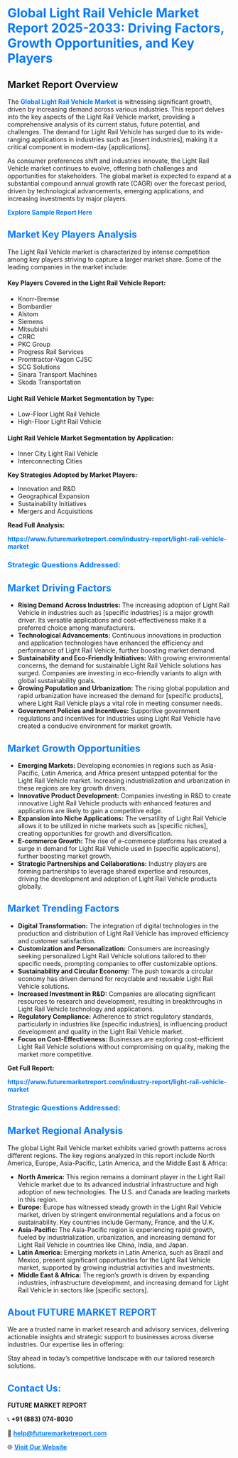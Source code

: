<h1 style="color: #007BFF;">Global Light Rail Vehicle Market Report 2025-2033: Driving Factors, Growth Opportunities, and Key Players</h1>

<section id="overview">
<h2>Market Report Overview</h2>
<p>The <a href="https://www.futuremarketreport.com/industry-report/light-rail-vehicle-market" style="color: #007BFF; text-decoration: none;"><strong>Global Light Rail Vehicle Market</strong></a> is witnessing significant growth, driven by increasing demand across various industries. This report delves into the key aspects of the Light Rail Vehicle market, providing a comprehensive analysis of its current status, future potential, and challenges. The demand for Light Rail Vehicle has surged due to its wide-ranging applications in industries such as [insert industries], making it a critical component in modern-day [applications].</p>
<p>As consumer preferences shift and industries innovate, the Light Rail Vehicle market continues to evolve, offering both challenges and opportunities for stakeholders. The global market is expected to expand at a substantial compound annual growth rate (CAGR) over the forecast period, driven by technological advancements, emerging applications, and increasing investments by major players.</p>
</section>

<section id="overview">
<p><a href="https://www.futuremarketreport.com/request-sample/reportId=91737" style="color: #007BFF; text-decoration: none;"><strong>Explore Sample Report Here</strong></a></p>
</section>

<section id="key-players">
<h2 style="color: #007BFF;">Market Key Players Analysis</h2>
<p>The Light Rail Vehicle market is characterized by intense competition among key players striving to capture a larger market share. Some of the leading companies in the market include:</p>
<h4>Key Players Covered in the Light Rail Vehicle Report:</h4>
<ul><li>Knorr-Bremse</li><li>Bombardier</li><li>Alstom</li><li>Siemens</li><li>Mitsubishi</li><li>CRRC</li><li>PKC Group</li><li>Progress Rail Services</li><li>Promtractor-Vagon CJSC</li><li>SCG Solutions</li><li>Sinara Transport Machines</li><li>Skoda Transportation</li></ul>
<h4>Light Rail Vehicle Market Segmentation by Type:</h4>
<ul><li>Low-Floor Light Rail Vehicle</li><li>High-Floor Light Rail Vehicle</li></ul>

<h4>Light Rail Vehicle Market Segmentation by Application:</h4>
<ul><li>Inner City Light Rail Vehicle</li><li>Interconnecting Cities</li></ul>
<p><strong>Key Strategies Adopted by Market Players:</strong></p>
<ul>
<li>Innovation and R&D</li>
<li>Geographical Expansion</li>
<li>Sustainability Initiatives</li>
<li>Mergers and Acquisitions</li>
</ul>
</section>

<section>
<p><strong>Read Full Analysis: </strong></p><a href="https://www.futuremarketreport.com/industry-report/light-rail-vehicle-market" style="color: #007BFF; text-decoration: none;"><strong>https://www.futuremarketreport.com/industry-report/light-rail-vehicle-market</strong></a>
<h3 style="color: #007BFF;">Strategic Questions Addressed:</h3>
</section>

<section id="driving-factors">
<h2 style="color: #007BFF;">Market Driving Factors</h2>
<ul>
<li><strong>Rising Demand Across Industries:</strong> The increasing adoption of Light Rail Vehicle in industries such as [specific industries] is a major growth driver. Its versatile applications and cost-effectiveness make it a preferred choice among manufacturers.</li>
<li><strong>Technological Advancements:</strong> Continuous innovations in production and application technologies have enhanced the efficiency and performance of Light Rail Vehicle, further boosting market demand.</li>
<li><strong>Sustainability and Eco-Friendly Initiatives:</strong> With growing environmental concerns, the demand for sustainable Light Rail Vehicle solutions has surged. Companies are investing in eco-friendly variants to align with global sustainability goals.</li>
<li><strong>Growing Population and Urbanization:</strong> The rising global population and rapid urbanization have increased the demand for [specific products], where Light Rail Vehicle plays a vital role in meeting consumer needs.</li>
<li><strong>Government Policies and Incentives:</strong> Supportive government regulations and incentives for industries using Light Rail Vehicle have created a conducive environment for market growth.</li>
</ul>
</section>

<section id="growth-opportunities">
<h2 style="color: #007BFF;">Market Growth Opportunities</h2>
<ul>
<li><strong>Emerging Markets:</strong> Developing economies in regions such as Asia-Pacific, Latin America, and Africa present untapped potential for the Light Rail Vehicle market. Increasing industrialization and urbanization in these regions are key growth drivers.</li>
<li><strong>Innovative Product Development:</strong> Companies investing in R&D to create innovative Light Rail Vehicle products with enhanced features and applications are likely to gain a competitive edge.</li>
<li><strong>Expansion into Niche Applications:</strong> The versatility of Light Rail Vehicle allows it to be utilized in niche markets such as [specific niches], creating opportunities for growth and diversification.</li>
<li><strong>E-commerce Growth:</strong> The rise of e-commerce platforms has created a surge in demand for Light Rail Vehicle used in [specific applications], further boosting market growth.</li>
<li><strong>Strategic Partnerships and Collaborations:</strong> Industry players are forming partnerships to leverage shared expertise and resources, driving the development and adoption of Light Rail Vehicle products globally.</li>
</ul>
</section>

<section id="trending-factors">
<h2 style="color: #007BFF;">Market Trending Factors</h2>
<ul>
<li><strong>Digital Transformation:</strong> The integration of digital technologies in the production and distribution of Light Rail Vehicle has improved efficiency and customer satisfaction.</li>
<li><strong>Customization and Personalization:</strong> Consumers are increasingly seeking personalized Light Rail Vehicle solutions tailored to their specific needs, prompting companies to offer customizable options.</li>
<li><strong>Sustainability and Circular Economy:</strong> The push towards a circular economy has driven demand for recyclable and reusable Light Rail Vehicle solutions.</li>
<li><strong>Increased Investment in R&D:</strong> Companies are allocating significant resources to research and development, resulting in breakthroughs in Light Rail Vehicle technology and applications.</li>
<li><strong>Regulatory Compliance:</strong> Adherence to strict regulatory standards, particularly in industries like [specific industries], is influencing product development and quality in the Light Rail Vehicle market.</li>
<li><strong>Focus on Cost-Effectiveness:</strong> Businesses are exploring cost-efficient Light Rail Vehicle solutions without compromising on quality, making the market more competitive.</li>
</ul>
</section>

<section>
<p><strong>Get Full Report: </strong></p><a href="https://www.futuremarketreport.com/industry-report/light-rail-vehicle-market" style="color: #007BFF; text-decoration: none;"><strong>https://www.futuremarketreport.com/industry-report/light-rail-vehicle-market</strong></a>
<h3 style="color: #007BFF;">Strategic Questions Addressed:</h3>
</section>


<section id="regional-analysis">
<h2 style="color: #007BFF;">Market Regional Analysis</h2>
<p>The global Light Rail Vehicle market exhibits varied growth patterns across different regions. The key regions analyzed in this report include North America, Europe, Asia-Pacific, Latin America, and the Middle East & Africa:</p>
<ul>
<li><strong>North America:</strong> This region remains a dominant player in the Light Rail Vehicle market due to its advanced industrial infrastructure and high adoption of new technologies. The U.S. and Canada are leading markets in this region.</li>
<li><strong>Europe:</strong> Europe has witnessed steady growth in the Light Rail Vehicle market, driven by stringent environmental regulations and a focus on sustainability. Key countries include Germany, France, and the U.K.</li>
<li><strong>Asia-Pacific:</strong> The Asia-Pacific region is experiencing rapid growth, fueled by industrialization, urbanization, and increasing demand for Light Rail Vehicle in countries like China, India, and Japan.</li>
<li><strong>Latin America:</strong> Emerging markets in Latin America, such as Brazil and Mexico, present significant opportunities for the Light Rail Vehicle market, supported by growing industrial activities and investments.</li>
<li><strong>Middle East & Africa:</strong> The region’s growth is driven by expanding industries, infrastructure development, and increasing demand for Light Rail Vehicle in sectors like [specific sectors].</li>
</ul>
</section>

<footer>
<h2 style="color: #007BFF;">About FUTURE MARKET REPORT</h2>
<p>We are a trusted name in market research and advisory services, delivering actionable insights and strategic support to businesses across diverse industries. Our expertise lies in offering:</p>

<p>Stay ahead in today’s competitive landscape with our tailored research solutions.</p>

<h2 style="color: #007BFF;">Contact Us:</h2>
<p><strong>FUTURE MARKET REPORT</strong></p>
<p>📞 <strong>+91 (883) 074-8030</strong></p>
<p>📧 <strong><a href="mailto:help@futuremarketreport.com" style="color: #007BFF;">help@futuremarketreport.com</a></strong></p>
<p>🌐 <strong><a href="https://www.futuremarketreport.com/" style="color: #007BFF;">Visit Our Website</a></strong></p>
</footer>